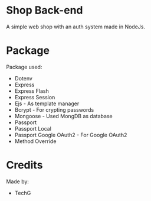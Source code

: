 # Shop Back-end
A simple web shop with an auth system made in NodeJs.

# Package
Package used:
* Dotenv
* Express
* Express Flash
* Express Session
* Ejs - As template manager
* Bcrypt - For crypting passwords
* Mongoose - Used MongDB as database
* Passport
* Passport Local
* Passport Google OAuth2 - For Google OAuth2
* Method Override

# Credits
Made by:
* TechG
